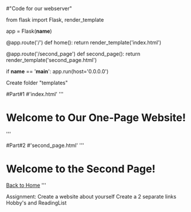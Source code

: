 
#"Code for our webserver"

from flask import Flask, render_template

app = Flask(__name__)

@app.route('/')
def home():
    return render_template('index.html')

@app.route('/second_page')
def second_page():
    return render_template('second_page.html')


if __name__ == '__main__':
    app.run(host='0.0.0.0')


Create folder "templates"

#Part#1
#'index.html'
'''
<!DOCTYPE html>
<html lang="en">
<head>
    <meta charset="UTF-8">
    <title>Flask One-Page Website</title>
</head>
<body>
    <h1>Welcome to Our One-Page Website!</h1>
</body>
</html>
'''

#Part#2
#'second_page.html'
'''
<!DOCTYPE html>
<html lang="en">
<head>
    <meta charset="UTF-8">
    <title>Second Page</title>
</head>
<body>
    <h1>Welcome to the Second Page!</h1>
    <a href="/">Back to Home</a>
</body>
</html>
'''

Assignment:
Create a website about yourself
Create a 2 separate links Hobby's and ReadingList


